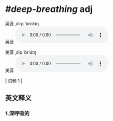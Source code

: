 # ***\#deep-breathing*** adj
英音 ˌdi:p ˈbri:ðɪŋ  
英音
<audio src="./media/deep-breathing1.aac" controls="controls"></audio>

美音 ˌdip ˈbriðɪŋ  
美音
<audio src="./media/deep-breathing2.aac" controls="controls"></audio>



| 词频 1 |  

英文释义
---
### 1.**深呼吸的**  


